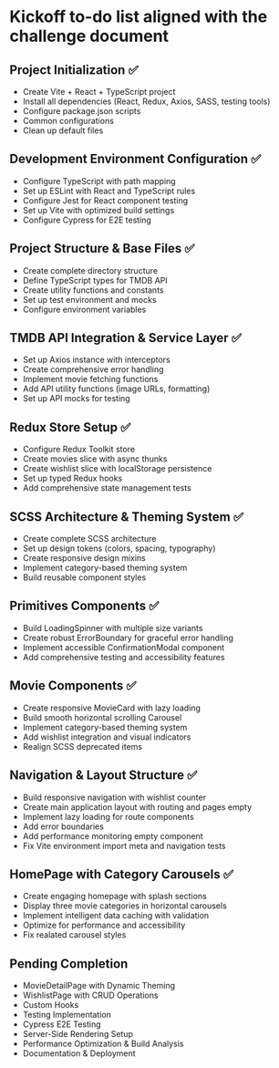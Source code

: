 # Kickoff to-do list aligned with the challenge document

## Project Initialization ✅

- Create Vite + React + TypeScript project
- Install all dependencies (React, Redux, Axios, SASS, testing tools)
- Configure package.json scripts
- Common configurations
- Clean up default files

## Development Environment Configuration ✅

- Configure TypeScript with path mapping
- Set up ESLint with React and TypeScript rules
- Configure Jest for React component testing
- Set up Vite with optimized build settings
- Configure Cypress for E2E testing

## Project Structure & Base Files ✅

- Create complete directory structure
- Define TypeScript types for TMDB API
- Create utility functions and constants
- Set up test environment and mocks
- Configure environment variables

## TMDB API Integration & Service Layer ✅

- Set up Axios instance with interceptors
- Create comprehensive error handling
- Implement movie fetching functions
- Add API utility functions (image URLs, formatting)
- Set up API mocks for testing

## Redux Store Setup ✅

- Configure Redux Toolkit store
- Create movies slice with async thunks
- Create wishlist slice with localStorage persistence
- Set up typed Redux hooks
- Add comprehensive state management tests

## SCSS Architecture & Theming System ✅

- Create complete SCSS architecture
- Set up design tokens (colors, spacing, typography)
- Create responsive design mixins
- Implement category-based theming system
- Build reusable component styles

## Primitives Components ✅

- Build LoadingSpinner with multiple size variants
- Create robust ErrorBoundary for graceful error handling
- Implement accessible ConfirmationModal component
- Add comprehensive testing and accessibility features

## Movie Components ✅

- Create responsive MovieCard with lazy loading
- Build smooth horizontal scrolling Carousel
- Implement category-based theming system
- Add wishlist integration and visual indicators
- Realign SCSS deprecated items

## Navigation & Layout Structure ✅

- Build responsive navigation with wishlist counter
- Create main application layout with routing and pages empty
- Implement lazy loading for route components
- Add error boundaries
- Add performance monitoring empty component
- Fix Vite environment import meta and navigation tests

## HomePage with Category Carousels ✅

- Create engaging homepage with splash sections
- Display three movie categories in horizontal carousels
- Implement intelligent data caching with validation
- Optimize for performance and accessibility
- Fix realated carousel styles

## Pending Completion

- MovieDetailPage with Dynamic Theming
- WishlistPage with CRUD Operations
- Custom Hooks
- Testing Implementation
- Cypress E2E Testing
- Server-Side Rendering Setup
- Performance Optimization & Build Analysis
- Documentation & Deployment
